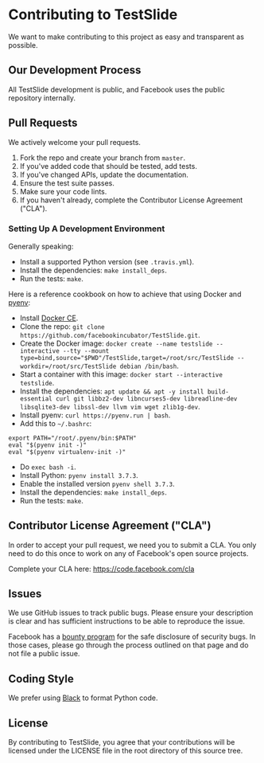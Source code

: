 # Contributing to TestSlide

We want to make contributing to this project as easy and transparent as
possible.

## Our Development Process

All TestSlide development is public, and Facebook uses the public repository internally.

## Pull Requests

We actively welcome your pull requests.

1. Fork the repo and create your branch from `master`.
2. If you've added code that should be tested, add tests.
3. If you've changed APIs, update the documentation.
4. Ensure the test suite passes.
5. Make sure your code lints.
6. If you haven't already, complete the Contributor License Agreement ("CLA").

### Setting Up A Development Environment

Generally speaking:

- Install a supported Python version (see `.travis.yml`).
- Install the dependencies: `make install_deps`.
- Run the tests: `make`.

Here is a reference cookbook on how to achieve that using Docker and [pyenv](https://github.com/pyenv/pyenv):

- Install [Docker CE](https://docs.docker.com/install/).
- Clone the repo: `git clone https://github.com/facebookincubator/TestSlide.git`.
- Create the Docker image: `docker create --name testslide --interactive --tty --mount type=bind,source="$PWD"/TestSlide,target=/root/src/TestSlide --workdir=/root/src/TestSlide debian /bin/bash`.
- Start a container with this image: `docker start --interactive testslide`.
- Install the dependencies: `apt update && apt -y install build-essential curl git libbz2-dev libncurses5-dev libreadline-dev libsqlite3-dev libssl-dev llvm vim wget zlib1g-dev`.
- Install pyenv: `curl https://pyenv.run | bash`.
- Add this to `~/.bashrc`:
```
export PATH="/root/.pyenv/bin:$PATH"
eval "$(pyenv init -)"
eval "$(pyenv virtualenv-init -)"
```
- Do `exec bash -i`.
- Install Python: `pyenv install 3.7.3`.
- Enable the installed version `pyenv shell 3.7.3`.
- Install the dependencies: `make install_deps`.
- Run the tests: `make`.

## Contributor License Agreement ("CLA")

In order to accept your pull request, we need you to submit a CLA. You only need
to do this once to work on any of Facebook's open source projects.

Complete your CLA here: <https://code.facebook.com/cla>

## Issues

We use GitHub issues to track public bugs. Please ensure your description is
clear and has sufficient instructions to be able to reproduce the issue.

Facebook has a [bounty program](https://www.facebook.com/whitehat/) for the safe
disclosure of security bugs. In those cases, please go through the process
outlined on that page and do not file a public issue.

## Coding Style  

We prefer using [Black](https://github.com/ambv/black) to format Python code.

## License

By contributing to TestSlide, you agree that your contributions will be licensed
under the LICENSE file in the root directory of this source tree.